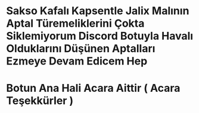 # Sakso Kafalı Kapsentle Jalix Malının Aptal Türemeliklerini Çokta Siklemiyorum Discord Botuyla Havalı Olduklarını Düşünen Aptalları Ezmeye Devam Edicem Hep

# Botun Ana Hali Acara Aittir ( Acara Teşekkürler )
